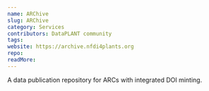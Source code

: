 ```yaml
---
name: ARChive
slug: ARChive
category: Services
contributors: DataPLANT community
tags: 
website: https://archive.nfdi4plants.org
repo: 
readMore: 
---
```


A data publication repository for ARCs with integrated DOI minting.
